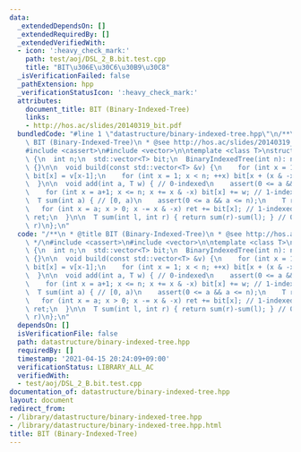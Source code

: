 ```yaml
---
data:
  _extendedDependsOn: []
  _extendedRequiredBy: []
  _extendedVerifiedWith:
  - icon: ':heavy_check_mark:'
    path: test/aoj/DSL_2_B.bit.test.cpp
    title: "BIT\u306E\u30C6\u30B9\u30C8"
  _isVerificationFailed: false
  _pathExtension: hpp
  _verificationStatusIcon: ':heavy_check_mark:'
  attributes:
    document_title: BIT (Binary-Indexed-Tree)
    links:
    - http://hos.ac/slides/20140319_bit.pdf
  bundledCode: "#line 1 \"datastructure/binary-indexed-tree.hpp\"\n/**\n * @title\
    \ BIT (Binary-Indexed-Tree)\n * @see http://hos.ac/slides/20140319_bit.pdf\n */\n\
    #include <cassert>\n#include <vector>\n\ntemplate <class T>\nstruct BinaryIndexedTree\
    \ {\n  int n;\n  std::vector<T> bit;\n  BinaryIndexedTree(int n): n(n), bit(n+1)\
    \ {}\n\n  void build(const std::vector<T> &v) {\n    for (int x = 1; x <= n; ++x)\
    \ bit[x] = v[x-1];\n    for (int x = 1; x < n; ++x) bit[x + (x & -x)] += bit[x];\n\
    \  }\n\n  void add(int a, T w) { // 0-indexed\n    assert(0 <= a && a < n);\n\
    \    for (int x = a+1; x <= n; x += x & -x) bit[x] += w; // 1-indexed\n  }\n\n\
    \  T sum(int a) { // [0, a)\n    assert(0 <= a && a <= n);\n    T ret = 0;\n \
    \   for (int x = a; x > 0; x -= x & -x) ret += bit[x]; // 1-indexed\n    return\
    \ ret;\n  }\n\n  T sum(int l, int r) { return sum(r)-sum(l); } // 0-indexed, [l,\
    \ r)\n};\n"
  code: "/**\n * @title BIT (Binary-Indexed-Tree)\n * @see http://hos.ac/slides/20140319_bit.pdf\n\
    \ */\n#include <cassert>\n#include <vector>\n\ntemplate <class T>\nstruct BinaryIndexedTree\
    \ {\n  int n;\n  std::vector<T> bit;\n  BinaryIndexedTree(int n): n(n), bit(n+1)\
    \ {}\n\n  void build(const std::vector<T> &v) {\n    for (int x = 1; x <= n; ++x)\
    \ bit[x] = v[x-1];\n    for (int x = 1; x < n; ++x) bit[x + (x & -x)] += bit[x];\n\
    \  }\n\n  void add(int a, T w) { // 0-indexed\n    assert(0 <= a && a < n);\n\
    \    for (int x = a+1; x <= n; x += x & -x) bit[x] += w; // 1-indexed\n  }\n\n\
    \  T sum(int a) { // [0, a)\n    assert(0 <= a && a <= n);\n    T ret = 0;\n \
    \   for (int x = a; x > 0; x -= x & -x) ret += bit[x]; // 1-indexed\n    return\
    \ ret;\n  }\n\n  T sum(int l, int r) { return sum(r)-sum(l); } // 0-indexed, [l,\
    \ r)\n};\n"
  dependsOn: []
  isVerificationFile: false
  path: datastructure/binary-indexed-tree.hpp
  requiredBy: []
  timestamp: '2021-04-15 20:24:09+09:00'
  verificationStatus: LIBRARY_ALL_AC
  verifiedWith:
  - test/aoj/DSL_2_B.bit.test.cpp
documentation_of: datastructure/binary-indexed-tree.hpp
layout: document
redirect_from:
- /library/datastructure/binary-indexed-tree.hpp
- /library/datastructure/binary-indexed-tree.hpp.html
title: BIT (Binary-Indexed-Tree)
---
```

